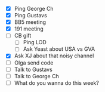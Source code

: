 - [x] Ping George Ch
- [x] Ping Gustavs
- [x] BB5 meeting
- [x] 191 meeting
- [ ] CB gift
  - [ ] Ping LOD
  - [ ] Ask Yeast about USA vs GVA
- [x] Ask XJ about that noisy channel
- [ ] Olga send code
- [ ] Talk to Gustavs
- [ ] Talk to George Ch
- [ ] What do you wanna do this week?
